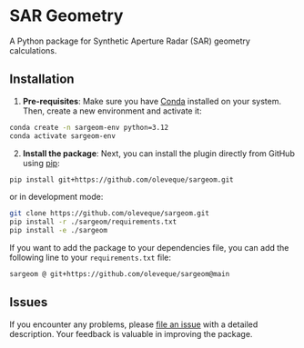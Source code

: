 # SAR Geometry

A Python package for Synthetic Aperture Radar (SAR) geometry calculations.

## Installation

1. **Pre-requisites**: Make sure you have [Conda](https://docs.conda.io/en/latest/miniconda.html) installed on your system. Then, create a new environment and activate it:

```bash
conda create -n sargeom-env python=3.12
conda activate sargeom-env
```

2. **Install the package**: Next, you can install the plugin directly from GitHub using [pip](https://pypi.org/project/pip/):

```bash
pip install git+https://github.com/oleveque/sargeom.git
```

or in development mode:

```bash
git clone https://github.com/oleveque/sargeom.git
pip install -r ./sargeom/requirements.txt
pip install -e ./sargeom
```

If you want to add the package to your dependencies file, you can add the following line to your `requirements.txt` file:

```bash
sargeom @ git+https://github.com/oleveque/sargeom@main
```

## Issues

If you encounter any problems, please [file an issue](https://github.com/oleveque/sar-geometry/issues) with a detailed description.
Your feedback is valuable in improving the package.
